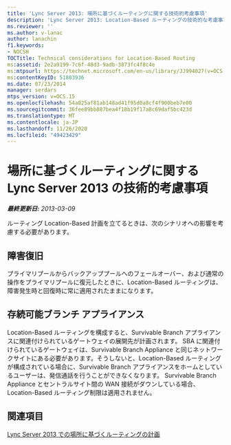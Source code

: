 ```yaml
---
title: 'Lync Server 2013: 場所に基づくルーティングに関する技術的考慮事項'
description: 'Lync Server 2013: Location-Based ルーティングの技術的な考慮事項'
ms.reviewer: ''
ms.author: v-lanac
author: lanachin
f1.keywords:
- NOCSH
TOCTitle: Technical considerations for Location-Based Routing
ms:assetid: 2e2a9199-7c6f-48d3-9adb-3873fc4f8c4e
ms:mtpsurl: https://technet.microsoft.com/en-us/library/JJ994027(v=OCS.15)
ms:contentKeyID: 51803936
ms.date: 07/23/2014
manager: serdars
mtps_version: v=OCS.15
ms.openlocfilehash: 54a025af81ab148ad41f95d0a8cf4f900beb7e00
ms.sourcegitcommit: 36fee89bb887bea4f18b19f17a8c69daf5bc423d
ms.translationtype: MT
ms.contentlocale: ja-JP
ms.lasthandoff: 11/26/2020
ms.locfileid: "49423429"
---
```

# <a name="technical-considerations-for-location-based-routing-in-lync-server-2013"></a>場所に基づくルーティングに関する Lync Server 2013 の技術的考慮事項

<div data-xmlns="http://www.w3.org/1999/xhtml">

<div class="topic" data-xmlns="http://www.w3.org/1999/xhtml" data-msxsl="urn:schemas-microsoft-com:xslt" data-cs="https://msdn.microsoft.com/">

<div data-asp="https://msdn2.microsoft.com/asp">



</div>

<div id="mainSection">

<div id="mainBody">

<span> </span>

_**最終更新日:** 2013-03-09_

ルーティング Location-Based 計画を立てるときは、次のシナリオへの影響を考慮する必要があります。

<div>

## <a name="disaster-recovery"></a>障害復旧

プライマリプールからバックアッププールへのフェールオーバー、および通常の操作をプライマリプールに復元したときに、Location-Based ルーティングは、障害発生時と回復時に常に適用されたままになります。

</div>

<div>

## <a name="survivable-branch-appliance"></a>存続可能ブランチ アプライアンス

Location-Based ルーティングを構成すると、Survivable Branch アプライアンスに関連付けられているゲートウェイの展開先が計画されます。 SBA に関連付けられているゲートウェイは、Survivable Branch Appliance と同じネットワークサイトにある必要があります。そうしないと、Location-Based ルーティングが構成されている場合に、Survivable Branch アプライアンスをホームとしているユーザーは、発信通話を行うことができなくなります。 Survivable Branch Appliance とセントラルサイト間の WAN 接続がダウンしている場合、Location-Based ルーティング制限は適用されません。

</div>

<div>

## <a name="see-also"></a>関連項目


[Lync Server 2013 での場所に基づくルーティングの計画](lync-server-2013-planning-for-location-based-routing.md)  
  

</div>

</div>

<span> </span>

</div>

</div>

</div>

